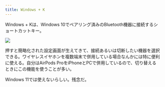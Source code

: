 ```yaml
---
title: Windows + K
---
```

Windows + Kは、Windows 10でペアリング済みのBluetooth機器に接続するショートカットキー。

![](https://lh3.googleusercontent.com/i8pZhzZbzLWgPPfIkCG8YP00MpuX5oZ1pV3UBX0oNp4ajaevNI5_C-dH69RZ7wTET5iYECnJ5P_Qg-BOvfoaQhiJA7XH_XSSpi42R05FmasWbqgNMrPgyu6WgKbYemH0YCHlKK-whpU81vWAHtIqhoJiSI01-ZSPevZ6M3J4-N8v77kxhfC3fqK3Nxrq)

押すと簡略化された設定画面が生えてきて、接続あるいは切断したい機器を選択できる。ワイヤレスイヤホンを複数端末で併用している場合なんかには特に便利に使える。自分はAirPods ProをiPhoneとPCで併用しているので、切り替えるときにこの機能を使うことが多い。

Windows 11では使えないらしい。残念だ。
